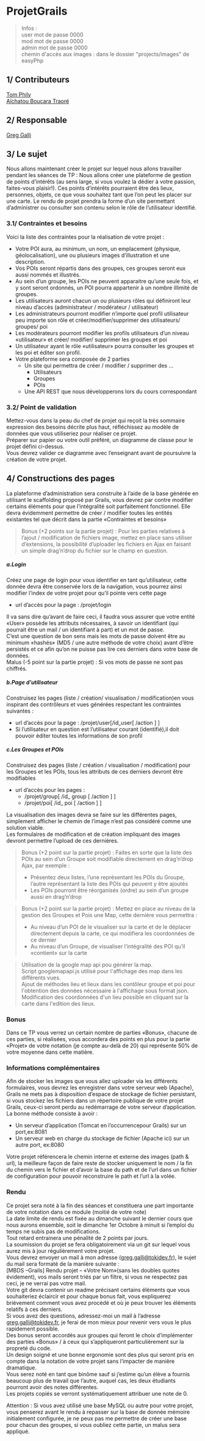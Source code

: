 # ProjetGrails

> Infos :  
> user mot de passe 0000  
> mod mot de passe 0000  
> admin mot de passe 0000  
> chemin d'accès aux images : dans le dossier "projects/images" de easyPhp
 

## 1/ Contributeurs

[Tom Phily](https://github.com/PhilyT)  
[Aïchatou Boucara Traoré](https://github.com/boucara)

## 2/ Responsable

[Greg Galli](#)

## 3/ Le sujet

Nous allons maintenant créer le projet sur lequel nous allons travailler pendant les séances de TP : 
Nous allons créer une plateforme de gestion de points d’intérêts (au sens large, si vous voulez la dédier à votre passion, faites-vous plaisir!).
Ces points d’intérêts pourraient être des lieux, personnes, objets, ce que vous souhaitez tant que l’on peut les placer sur une carte.
Le rendu de projet prendra la forme d’un site permettant d’administrer ou consulter son contenu selon le rôle de l’utilisateur identifié.

### 3.1/ Contraintes et besoins

Voici la liste des contraintes pour la réalisation de votre projet :
- Votre POI aura, au minimum, un nom, un emplacement (physique, géolocalisation), une ou plusieurs images d’illustration et une description.
- Vos POIs seront répartis dans des groupes, ces groupes seront eux aussi nommés et illustrés.
- Au sein d’un groupe, les POIs ne peuvent apparaitre qu’une seule fois, et y sont seront ordonnés, un POI pourra appartenir à un nombre illimité de groupes.
- Les utilisateurs auront chacun un ou plusieurs rôles qui définiront leur niveau d’accès (administrateur / modérateur / utilisateur) 
- Les administrateurs pourront modifier n’importe quel profil utilisateur peu importe son rôle et créer/modifier/supprimer des utilisateurs/ groupes/ poi
- Les modérateurs pourront modifier les profils utilisateurs d’un niveau «utilisateur» et créer/ modifier/ supprimer les groupes et poi
- Un utilisateur ayant le rôle «utilisateur» pourra consulter les groupes et les poi et éditer son profil.
- Votre plateforme sera composée de 2 parties 
  - Un site qui permettra de créer / modifier / supprimer des ...
    - Utilisateurs
    - Groupes
    - POIs
  - Une API REST que nous développerons lors du cours correspondant
  
### 3.2/ Point de validation

Mettez-vous dans la peau du chef de projet qui reçoit la très sommaire expression des besoins décrite plus haut, réfléchissez au modèle de données que vous utiliseriez pour réaliser ce projet.  
Préparer sur papier ou votre outil préféré, un diagramme de classe pour le projet défini ci-dessus.  
Vous devrez valider ce diagramme avec l’enseignant avant de poursuivre la création de votre projet.

## 4/ Constructions des pages

La plateforme d’administration sera construite à l’aide de la base générée en utilisant le scaffolding proposé par Grails, vous devrez par contre modifier certains éléments pour que l’intégralité soit parfaitement fonctionnel.
Elle devra évidemment permettre de créer / modifier toutes les entités existantes tel que décrit dans la partie «Contraintes et besoins»

> Bonus (+2 points sur la partie projet) : Pour les parties relatives à l’ajout / modification de fichiers image, mettez en place sans utiliser d’extensions, la possibilité d’uploader les fichiers en Ajax en faisant un simple drag’n’drop du fichier sur le champ en question.

##### a.Login

Créez une page de login pour vous identifier en tant qu’utilisateur, cette donnée devra être conservée lors de la navigation, vous pourrez ainsi modifier l’index de votre projet pour qu’il pointe vers cette page
- url d’accès pour la page : /projet/login

Il va sans dire qu’avant de faire ceci, il faudra vous assurer que votre entité «User» possède les attributs nécessaires, à savoir un identifiant (qui pourrait être un mail / un identifiant à part) et un mot de passe.  
C’est une question de bon sens mais les mots de passe doivent être au minimum «hashés» (MD5 / une autre méthode de votre choix) avant d’être persistés et ce afin qu’on ne puisse pas lire ces derniers dans votre base de données.  
Malus (-5 point sur la partie projet) : Si vos mots de passe ne sont pas chiffrés.

##### b.Page d’utilisateur

Construisez les pages (liste / création/ visualisation / modification)en vous inspirant des contrôleurs et vues générées respectant les contraintes suivantes :
- url d’accès pour la page : /projet/user[/id_user[ /action ] ] 
- Si l’utilisateur en question est l’utilisateur courant (identifié),il doit pouvoir éditer toutes les informations de son profil

##### c.Les Groupes et POIs

Construisez des pages (liste / création / visualisation / modification) pour les Groupes et les POIs, tous les attributs de ces derniers devront être modifiables 
- url d’accès pour les pages : 
    - /projet/group[ /id_ group [ /action ] ]
    - /projet/poi[ /id_ poi [ /action ] ]
    
La visualisation des images devra se faire sur les différentes pages, simplement afficher le chemin de l’image n’est pas considéré comme une solution viable.  
Les formulaires de modification et de création impliquant des images devront permettre l’upload de ces dernières.
> Bonus (+2 point sur la partie projet) : Faites en sorte que la liste des POIs au sein d’un Groupe soit modifiable directement en drag’n’drop Ajax, par exemple :
> - Présentez deux listes, l’une représentant les POIs du Groupe, l’autre représentant la liste des POIs qui peuvent y être ajoutés
> - Les POIs pourront être réorganisés (ordre) au sein d’un groupe aussi en drag’n’drop

>Bonus (+2 point sur la partie projet) : Mettez en place au niveau de la gestion des Groupes et Pois une Map, cette dernière vous permettra :
> - Au niveau d’un POI de le visualiser sur la carte et de le déplacer directement depuis la carte, ce qui modifiera les coordonnées de ce dernier
> - Au niveau d’un Groupe, de visualiser l’intégralité des POI qu’il «contient» sur la carte

> Utilisation de la google map api pou générer la map.  
> Script googlemapapi.js utilisé pour l'affichage des map dans les différents vues.  
> Ajout de méthodes lieu et lieux dans les contôleur groupe et poi pour l'obtention des données nécessaire à l'affichage sous format json.  
> Modification des coordonnées d'un lieu possible en cliquant sur la carte dans l'edition des lieux.

### Bonus

Dans ce TP vous verrez un certain nombre de parties «Bonus», chacune de ces parties, si réalisées, vous accordera des points en plus pour la partie «Projet» de votre notation (je compte au-delà de 20) qui représente 50% de votre moyenne dans cette matière. 

### Informations complémentaires

Afin de stocker les images que vous allez uploader via les différents formulaires, vous devrez les enregistrer dans votre serveur web (Apache), Grails ne mets pas à disposition d’espace de stockage de fichier persistant, si vous stockez les fichiers dans un répertoire publique de votre projet Grails, ceux-ci seront perdu au redémarrage de votre serveur d’application.  
La bonne méthode consiste à avoir :
- Un serveur d’application (Tomcat en l’occurrencepour Grails) sur un port,ex:8081
- Un serveur web en charge du stockage de fichier (Apache ici) sur un autre port, ex:8080  

Votre projet référencera le chemin interne et externe des images (path & url), la meilleure façon de faire reste de stocker uniquement le nom / la fin du chemin vers le fichier et d’avoir la base du path et de l’url dans un fichier de configuration pour pouvoir reconstruire le path et l’url à la volée.  

### Rendu

Ce projet sera noté à la fin des séances et constituera une part importante de votre notation dans ce module (moitié de votre note)  
La date limite de rendu est fixée au dimanche suivant le dernier cours que nous aurons ensemble, soit le dimanche 1er Octobre à minuit si l’emploi du temps ne subis pas de modifications.  
Tout retard entrainera une pénalité de 2 points par jours.  
La soumission du projet se fera obligatoirement via un git sur lequel vous aurez mis à jour régulièrement votre projet.  
Vous devrez envoyer un mail à mon adresse (greg.galli@tokidev.fr), le sujet du mail sera formaté de la manière suivante :  
[MBDS –Grails] Rendu projet – «Votre Nom»(sans les doubles quotes évidement), vos mails seront triés par un filtre, si vous ne respectez pas ceci, je ne verrai pas votre mail.  
Votre git devra contenir un readme précisant certains éléments que vous souhaiteriez éclaircir et 
pour chaque bonus fait, vous expliquerez brièvement comment vous avez procédé et où je peux trouver les éléments relatifs à ces derniers.  
Si vous avez des questions, adressez-moi un mail à l’adresse greg.galli@tokidev.fr, je ferai de mon mieux pour revenir vers vous le plus rapidement possible.  
Des bonus seront accordés aux groupes qui feront le choix d’implémenter des parties «Bonus» / à ceux qui s’appliqueront particulièrement sur la propreté du code.  
Un design soigné et une bonne ergonomie sont des plus qui seront pris en compte dans la notation de votre projet sans l’impacter de manière dramatique.  
Vous serez noté en tant que binôme sauf si j’estime qu’un élève a fournis beaucoup plus de travail que l’autre, auquel cas, les deux étudiants pourront avoir des notes différentes.  
Les projets copiés se verront systématiquement attribuer une note de 0. 
   
Attention : Si vous avez utilisé une base MySQL ou autre pour votre projet, vous penserez avant le rendu à repasser sur la base de donnée mémoire initialement configurée, je ne peux pas me permettre de créer une base pour chacun des groupes, si vous oubliez cette partie, un malus sera appliqué.
